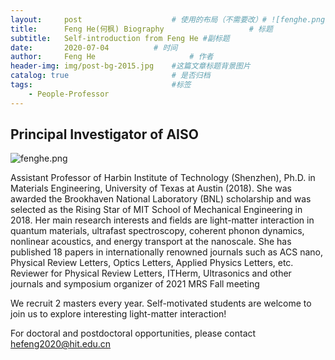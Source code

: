 ```yaml
---
layout:     post   				    # 使用的布局（不需要改）# ![fenghe.png](https://gitee.com/plusero/plusero/raw/master/img/picsInURL/fenghe.jpg)15行
title:      Feng He(何枫) Biography	 				# 标题 
subtitle:   Self-introduction from Feng He #副标题
date:       2020-07-04			# 时间
author:     Feng He						# 作者
header-img: img/post-bg-2015.jpg 	#这篇文章标题背景图片
catalog: true 						# 是否归档
tags:								#标签
    - People-Professor
---
```


## Principal Investigator of AISO

![fenghe.png](https://github.com/David-HIT/david-hit.github.io/blob/master/img/fenghe.png) 

Assistant Professor of Harbin Institute of Technology (Shenzhen), Ph.D. in Materials Engineering,
            University of Texas at Austin (2018). She was awarded the Brookhaven National Laboratory (BNL) scholarship
            and
            was selected as the Rising Star of MIT School of Mechanical Engineering in 2018. Her main research interests
            and fields are light-matter interaction in quantum materials, ultrafast spectroscopy, coherent phonon
            dynamics, nonlinear acoustics, and energy transport at the nanoscale. She has published 18 papers in
            internationally renowned journals such as ACS nano, Physical Review Letters, Optics Letters, Applied Physics
            Letters, etc. Reviewer for Physical Review Letters, ITHerm, Ultrasonics and other journals and symposium
            organizer of 2021 MRS Fall meeting

We recruit 2 masters every year. Self-motivated students are welcome to join us to explore interesting light-matter interaction!

For doctoral and postdoctoral opportunities, please contact hefeng2020@hit.edu.cn
